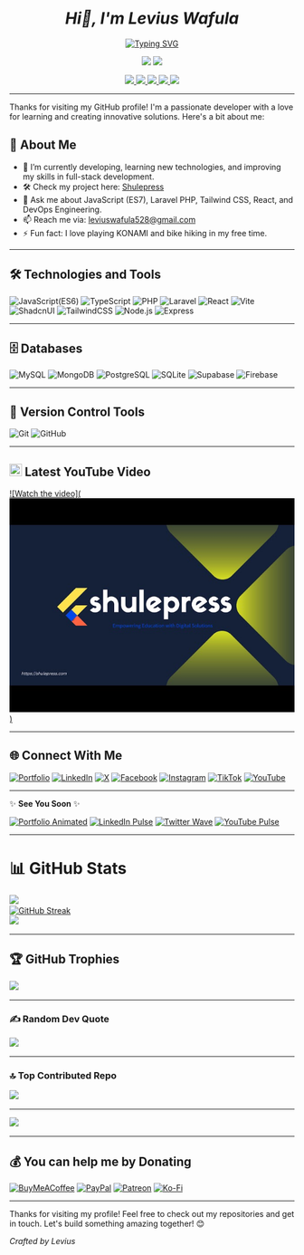 ## <h1 align="center"><i><b>Hi👋, I'm Levius Wafula</b></i></h1>

<p align="center">
  <a href="https://git.io/typing-svg">
    <img src="https://readme-typing-svg.demolab.com?font=Fira+Code&pause=1000&width=435&lines=Full-Stack+Software+Developer+%F0%9F%8D%94!;Experienced+UI%2FUX+developer..;Experienced+DevOps+Engineer..%E2%9B%91%EF%B8%8F;5%2B+Experience+years+in+Tech+and+IT..;Always+Learning+New+staff+%F0%9F%93%9A;larvie-ke;%3CShulepress%3E" alt="Typing SVG" />
  </a>
</p>

<p align="center">
  <a href="https://wa.me/254713713176"><img src="https://img.shields.io/badge/WhatsApp-25D366?style=for-the-badge&logo=whatsapp&logoColor=white" /></a>
  <a href="https://www.tiktok.com/@code..52"><img src="https://img.shields.io/badge/TikTok-%23000000.svg?&style=for-the-badge&logo=tiktok&logoColor=white" /></a>
</p>

<p align="center">
   <a href="https://www.youtube.com/@larvieke">
    <img src="https://img.shields.io/badge/Subscribe-8.3K-red?style=flat&logo=youtube" />
  </a>
  <a href="https://www.youtube.com/@larvieke">
    <img src="https://img.shields.io/badge/Views-17.4K-yellow?style=flat&logo=google-analytics" />
  </a>
  <a href="https://github.com/leviuswafula52#?tab=repositories&q=&type=&language=&sort=stargazers">
    <img src="https://img.shields.io/badge/Stars-17K-brightgreen?style=flat&logo=github" />
  </a>
  <a href="https://github.com/leviuswafula52#?tab=followers">
    <img src="https://img.shields.io/badge/Follow-4.2K-blue?style=flat&logo=github" />
  </a>
  <a href="https://github.com/leviuswafula52#">
    <img src="https://img.shields.io/badge/Visitors-20.5K-9b4dca?style=flat&logo=github" />
  </a>
</p>

---

Thanks for visiting my GitHub profile! I'm a passionate developer with a love for learning and creating innovative solutions. Here's a bit about me:

## 🚀 About Me
- 🌱 I’m currently developing, learning new technologies, and improving my skills in full-stack development.
- 🛠 Check my project here: [Shulepress](https://app.shulepress.com)
- 💬 Ask me about JavaScript (ES7), Laravel PHP, Tailwind CSS, React, and DevOps Engineering.
- 📫 Reach me via: [leviuswafula528@gmail.com](mailto:leviuswafula528@gmail.com)
- ⚡ Fun fact: I love playing KONAMI and bike hiking in my free time.

---

## 🛠️ Technologies and Tools
![JavaScript(ES6)](https://img.shields.io/badge/-JavaScript-F7DF1E?style=flat&logo=javascript&logoColor=black)
![TypeScript](https://img.shields.io/badge/-TypeScript-3178C6?style=flat&logo=typescript&logoColor=white)
![PHP](https://img.shields.io/badge/-php-777BB4?style=flat&logo=php&logoColor=white)
![Laravel](https://img.shields.io/badge/-Laravel-F05340?style=flat&logo=laravel&logoColor=white)
![React](https://img.shields.io/badge/-React-61DAFB?style=flat&logo=react&logoColor=black)
![Vite](https://img.shields.io/badge/-Vite-646CFF?style=flat&logo=vite&logoColor=white)
![ShadcnUI](https://img.shields.io/badge/-Shadcn%20UI-000000?style=flat&logo=storybook&logoColor=white)
![TailwindCSS](https://img.shields.io/badge/-TailwindCSS-38B2AC?style=flat&logo=tailwindcss&logoColor=white)
![Node.js](https://img.shields.io/badge/-Node.js-339933?style=flat&logo=nodedotjs&logoColor=white)
![Express](https://img.shields.io/badge/-Express-000000?style=flat&logo=express&logoColor=white)

---

## 🗄️ Databases
![MySQL](https://img.shields.io/badge/-MySQL-4479A1?style=flat&logo=mysql&logoColor=white)
![MongoDB](https://img.shields.io/badge/-MongoDB-47A248?style=flat&logo=mongodb&logoColor=white)
![PostgreSQL](https://img.shields.io/badge/-PostgreSQL-336791?style=flat&logo=postgresql&logoColor=white)
![SQLite](https://img.shields.io/badge/-SQLite-003B57?style=flat&logo=sqlite&logoColor=white)
![Supabase](https://img.shields.io/badge/-Supabase-3ECF8E?style=flat&logo=supabase&logoColor=white)
![Firebase](https://img.shields.io/badge/-Firebase-FFCA28?style=flat&logo=firebase&logoColor=black)

---

## 🔄 Version Control Tools
![Git](https://img.shields.io/badge/-Git-F05032?style=flat&logo=git&logoColor=white)
![GitHub](https://img.shields.io/badge/-GitHub-181717?style=flat&logo=github&logoColor=white)

---

## <img src="https://www.vectorlogo.zone/logos/youtube/youtube-icon.svg" width="22" height="22" /> Latest YouTube Video  

[![Watch the video](![shulepress video image](image.png))](https://www.youtube.com/watch?v=vB5xup2qJwc&t=10s)



---

## 🌐 Connect With Me
[![Portfolio](https://img.shields.io/badge/-Portfolio-000000?style=flat&logo=vercel&logoColor=white)](https://leviuswafula.netlify.app/)
[![LinkedIn](https://img.shields.io/badge/-LinkedIn-0077B5?style=flat&logo=linkedin&logoColor=white)](https://www.linkedin.com/in/levius-wafula-440b82244)
[![X](https://img.shields.io/badge/-X-000000?style=flat&logo=x&logoColor=white)](https://x.com/WafulaLevius)
[![Facebook](https://img.shields.io/badge/-Facebook-1877F2?style=flat&logo=facebook&logoColor=white)](https://www.facebook.com/mr.shulepress)
[![Instagram](https://img.shields.io/badge/-Instagram-E4405F?style=flat&logo=instagram&logoColor=white)](https://www.instagram.com/larvie_52)
[![TikTok](https://img.shields.io/badge/-TikTok-000000?style=flat&logo=tiktok&logoColor=white)](https://www.tiktok.com/@code..52)
[![YouTube](https://img.shields.io/badge/-YouTube-FF0000?style=flat&logo=youtube&logoColor=white)](https://www.youtube.com/@larvieke)

---

✨ **See You Soon** ✨  

[![Portfolio Animated](https://readme-typing-svg.demolab.com?font=Fira+Code&size=20&pause=1000&color=FFFFFF&center=false&vCenter=true&width=200&lines=Portfolio)](https://leviuswafula.netlify.app/)
[![LinkedIn Pulse](https://img.shields.io/badge/-LinkedIn-blue?style=for-the-badge&logo=linkedin&logoColor=white&labelColor=0077B5&color=0077B5&cacheSeconds=3600)](https://www.linkedin.com/in/levius-wafula-440b82244)
[![Twitter Wave](https://readme-typing-svg.demolab.com?font=Fira+Code&size=20&pause=1000&color=FFFFFF&center=false&vCenter=true&width=150&lines=Follow+Me)](https://x.com/WafulaLevius)
[![YouTube Pulse](https://readme-typing-svg.demolab.com?font=Fira+Code&size=20&pause=1000&color=FF0000&width=200&lines=Subscribe)](https://www.youtube.com/@larvieke)

---


# 📊 GitHub Stats
![](https://github-readme-stats.vercel.app/api?username=leviuswafula52&theme=default_repocard&hide_border=false&include_all_commits=true&count_private=true)<br/>
[![GitHub Streak](https://streak-stats.demolab.com?user=leviuswafula52)](https://git.io/streak-stats)<br/>
![](https://github-readme-stats.vercel.app/api/top-langs/?username=leviuswafula52&theme=default_repocard&hide_border=false&include_all_commits=true&count_private=true&layout=compact)


---

## 🏆 GitHub Trophies
![](https://github-profile-trophy.vercel.app/?username=leviuswafula52&theme=default_repocard&no-frame=false&no-bg=false&margin-w=4)

---

### ✍️ Random Dev Quote
![](https://quotes-github-readme.vercel.app/api?type=vetical&theme=radical)

---

### 🔝 Top Contributed Repo
![](https://github-contributor-stats.vercel.app/api?username=leviuswafula52&limit=5&theme=dark&combine_all_yearly_contributions=true)

---

[![](https://visitcount.itsvg.in/api?id=leviuswafula52&icon=9&color=3)](https://visitcount.itsvg.in)

---

## 💰 You can help me by Donating
[![BuyMeACoffee](https://img.shields.io/badge/Buy%20Me%20a%20Coffee-ffdd00?style=for-the-badge&logo=buy-me-a-coffee&logoColor=black)](https://buymeacoffee.com/LarvieKé)
[![PayPal](https://img.shields.io/badge/PayPal-00457C?style=for-the-badge&logo=paypal&logoColor=white)](https://paypal.me/leviuswafula528@gmail.com)
[![Patreon](https://img.shields.io/badge/Patreon-F96854?style=for-the-badge&logo=patreon&logoColor=white)](https://patreon.com/leviuswafula528@gmail.com)
[![Ko-Fi](https://img.shields.io/badge/Ko--fi-F16061?style=for-the-badge&logo=ko-fi&logoColor=white)](https://ko-fi.com/leviuswafula528@gmail.com)

---

Thanks for visiting my profile! Feel free to check out my repositories and get in touch. Let's build something amazing together! 😊  

_Crafted by Levius_

